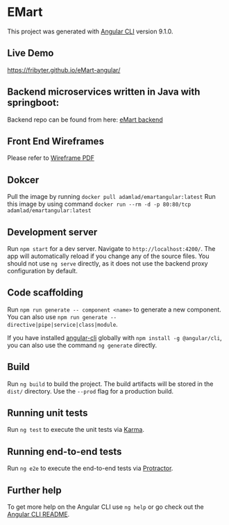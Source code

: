 # EMart

This project was generated with [Angular CLI](https://github.com/angular/angular-cli) version 9.1.0.

## Live Demo

https://fribyter.github.io/eMart-angular/

## Backend microservices written in Java with springboot:

Backend repo can be found from here: [eMart backend](https://github.com/Fribyter/eMart-backend)

## Front End Wireframes

Please refer to [Wireframe PDF](https://github.com/Fribyter/eMart_angular/blob/master/src/assets/eMart%20Wireframe.pdf)

## Dokcer

Pull the image by running `docker pull adamlad/emartangular:latest`
Run this image by using command `docker run --rm -d -p 80:80/tcp adamlad/emartangular:latest`

## Development server

Run `npm start` for a dev server. Navigate to `http://localhost:4200/`. The app will automatically reload if you change
any of the source files.
You should not use `ng serve` directly, as it does not use the backend proxy configuration by default.

## Code scaffolding

Run `npm run generate -- component <name>` to generate a new component. You can also use
`npm run generate -- directive|pipe|service|class|module`.

If you have installed [angular-cli](https://github.com/angular/angular-cli) globally with `npm install -g @angular/cli`,
you can also use the command `ng generate` directly.

## Build

Run `ng build` to build the project. The build artifacts will be stored in the `dist/` directory. Use the `--prod` flag for a production build.

## Running unit tests

Run `ng test` to execute the unit tests via [Karma](https://karma-runner.github.io).

## Running end-to-end tests

Run `ng e2e` to execute the end-to-end tests via [Protractor](http://www.protractortest.org/).

## Further help

To get more help on the Angular CLI use `ng help` or go check out the [Angular CLI README](https://github.com/angular/angular-cli/blob/master/README.md).
